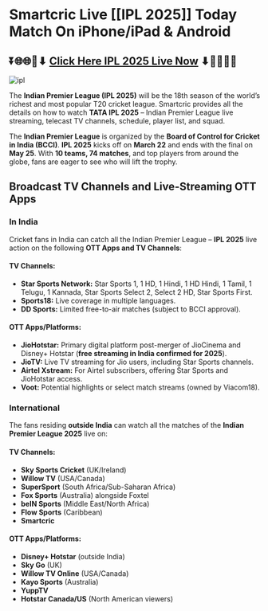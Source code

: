 # Smartcric Live [[IPL 2025]] Today Match On iPhone/iPad & Android

## ⏬🌐🌐📌⬇ [Click Here IPL 2025 Live Now](https://ptvsportshd.net/smartcric-ipl/) ⬇📌🌐🌐⏬

![ipl](https://github.com/user-attachments/assets/9ae3508d-f192-40fc-a7a6-fec3d93b834b)

The **Indian Premier League (IPL 2025)** will be the 18th season of the world’s richest and most popular T20 cricket league. Smartcric provides all the details on how to watch **TATA IPL 2025** – Indian Premier League live streaming, telecast TV channels, schedule, player list, and squad.

The **Indian Premier League** is organized by the **Board of Control for Cricket in India (BCCI)**. **IPL 2025** kicks off on **March 22** and ends with the final on **May 25**. With **10 teams, 74 matches**, and top players from around the globe, fans are eager to see who will lift the trophy.

## Broadcast TV Channels and Live-Streaming OTT Apps

### In India
Cricket fans in India can catch all the Indian Premier League – **IPL 2025** live action on the following **OTT Apps and TV Channels**:

#### TV Channels:
- **Star Sports Network:** Star Sports 1, 1 HD, 1 Hindi, 1 HD Hindi, 1 Tamil, 1 Telugu, 1 Kannada, Star Sports Select 2, Select 2 HD, Star Sports First.
- **Sports18:** Live coverage in multiple languages.
- **DD Sports:** Limited free-to-air matches (subject to BCCI approval).

#### OTT Apps/Platforms:
- **JioHotstar:** Primary digital platform post-merger of JioCinema and Disney+ Hotstar (**free streaming in India confirmed for 2025**).
- **JioTV:** Live TV streaming for Jio users, including Star Sports channels.
- **Airtel Xstream:** For Airtel subscribers, offering Star Sports and JioHotstar access.
- **Voot:** Potential highlights or select match streams (owned by Viacom18).

### International
The fans residing **outside India** can watch all the matches of the **Indian Premier League 2025** live on:

#### TV Channels:
- **Sky Sports Cricket** (UK/Ireland)
- **Willow TV** (USA/Canada)
- **SuperSport** (South Africa/Sub-Saharan Africa)
- **Fox Sports** (Australia) alongside Foxtel
- **beIN Sports** (Middle East/North Africa)
- **Flow Sports** (Caribbean)
- **Smartcric**

#### OTT Apps/Platforms:
- **Disney+ Hotstar** (outside India)
- **Sky Go** (UK)
- **Willow TV Online** (USA/Canada)
- **Kayo Sports** (Australia)
- **YuppTV**
- **Hotstar Canada/US** (North American viewers)
